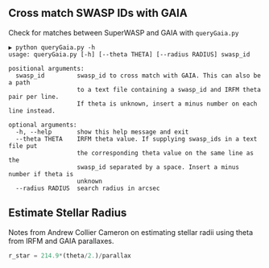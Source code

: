 ## Cross match SWASP IDs with GAIA

Check for matches between SuperWASP and GAIA with ```queryGaia.py```

```
▶ python queryGaia.py -h
usage: queryGaia.py [-h] [--theta THETA] [--radius RADIUS] swasp_id

positional arguments:
  swasp_id         swasp_id to cross match with GAIA. This can also be a path
                   to a text file containing a swasp_id and IRFM theta pair per line.
                   If theta is unknown, insert a minus number on each line instead.

optional arguments:
  -h, --help       show this help message and exit
  --theta THETA    IRFM theta value. If supplying swasp_ids in a text file put
                   the corresponding theta value on the same line as the
                   swasp_id separated by a space. Insert a minus number if theta is
                   unknown
  --radius RADIUS  search radius in arcsec
```
## Estimate Stellar Radius

Notes from  Andrew Collier Cameron on estimating stellar radii using theta from IRFM and GAIA parallaxes.

```python
r_star = 214.9*(theta/2.)/parallax
```

